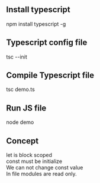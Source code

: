 ## Install typescript
npm install typescript -g
## Typescript config file
tsc --init
## Compile Typescript file
tsc demo.ts
## Run JS file
node demo
## Concept
let is block scoped </br>
const must be initialize </br>
We can not change const value</br>
In file modules are read only. 
